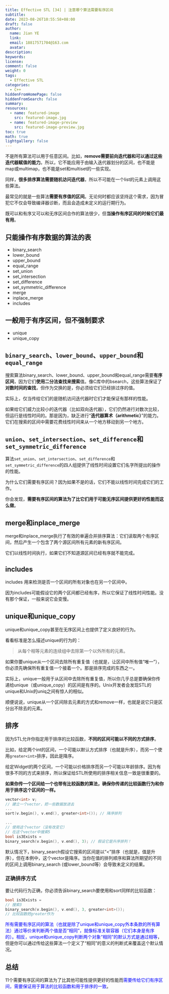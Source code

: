 ```yaml
---
title: Effective STL [34] | 注意哪个算法需要有序区间
subtitle:
date: 2023-08-26T10:55:58+08:00
draft: false
author:
  name: Jian YE
  link:
  email: 18817571704@163.com
  avatar:
description:
keywords:
license:
comment: false
weight: 0
tags:
  - Effective STL
categories:
  - C++
hiddenFromHomePage: false
hiddenFromSearch: false
summary:
resources:
  - name: featured-image
    src: featured-image.jpg
  - name: featured-image-preview
    src: featured-image-preview.jpg
toc: true
math: true
lightgallery: false
---
```



不是所有算法可以用于任意区间。比如，**remove需要前向迭代器和可以通过这些迭代器赋值的能力**。所以，它不能应用于由输入迭代器划分的区间，也不能是map或multimap，也不能是set和multiset的一些实现。

同样，**很多排序算法需要随机访问迭代器**，所以不可能在一个list的元素上调用这些算法。

最常见的就是一些算法**需要有序值的区间**。无论何时都应该坚持这个需求，因为冒犯它不仅会导致编译器诊断，而且会造成未定义的运行期行为。

既可以和有序又可以和无序区间合作的算法很少，但**当操作有序区间的时候它们最有用**。

## 只能操作有序数据的算法的表

- binary_search
- lower_bound
- upper_bound
- equal_range
- set_union
- set_intersection
- set_difference
- set_symmetric_difference
- merge
- inplace_merge
- includes

## 一般用于有序区间，但不强制要求

- unique
- unique_copy

## `binary_search`、`lower_bound`、`upper_bound`和`equal_range`

搜索算法binary_search、lower_bound、upper_bound和equal_range需要**有序区间**，因为它们**使用二分法查找来搜索**值。像C库中的bsearch，这些算法保证了**对数时间的查找**，但作为交换的是，你必须给它们已经排过序的值。

实际上，仅当传给它们的是随机访问迭代器时它们才能保证有那样的性能。

如果给它们威力比较小的迭代器（比如双向迭代器），它们仍然进行对数次比较，但运行是线性时间的。那是因为，缺乏进行“**迭代器算术（arithmetic）**”的能力。它们在搜索的区间中需要花费线性时间来从一个地方移动到另一个地方。

## `union`、`set_intersection`、`set_difference`和`set_symmetric_difference`

算法`set_union`、`set_intersection`、`set_difference`和`set_symmetric_difference`的四人组提供了线性时间设置它们名字所提出的操作的性能。

为什么它们需要有序区间？因为如果不是的话，它们不能以线性时间完成它们的工作。

你会发现，**需要有序区间的算法为了比它们用于可能无序区间提供更好的性能而这么做**。

## merge和inplace_merge

merge和inplace_merge执行了有效的单遍合并排序算法：它们读取两个有序区间，然后产生一个包含了两个源区间所有元素的新有序区间。

它们以线性时间执行，如果它们不知道源区间已经有序就不能完成。

## includes

includes 用来检测是否一个区间的所有对象也在另一个区间中。

因为includes可能假设它的两个区间都已经有序，所以它保证了线性时间性能。没有那个保证，一般来说它会变慢。

## unique和unique_copy

unique和unique_copy甚至在无序区间上也提供了定义良好的行为。

看看标准是怎么描述unique的行为的：

> 从每个相等元素的连续组中去除第一个以外所有的元素。

如果你要unique从一个区间去除所有重复值（也就是，让区间中所有值“唯一”），你必须先确保所有重复值一个接着一个。那是排序完成的东西之一。

实际上，unique一般用于从区间中去除所有重复值，所以你几乎总是要确保你传递给unique（或unique_copy）的区间是有序的。Unix开发者会发现STL的unique和Unix的uniq之间有惊人的相似。

顺便说说，unique从一个区间除去元素的方式和remove一样，也就是说它只是区分出不除去的元素。

## 排序

因为STL允许你指定用于排序的比较函数，**不同的区间可能以不同的方式排序**。

比如，给定两个int的区间，一个可能以默认方式排序（也就是升序），而另一个使用`greater<int>`排序，因此是降序。

给定Widget的两个区间，一个可能以价格排序而另一个可能以年龄排序。因为有很多不同的方式来排序，所以保证给STL所使用的排序相关信息一致是很重要的。

**如果你传一个区间给一个也带有比较函数的算法，确保你传递的比较函数行为和你用于排序这个区间的一样。**

```c++
vector<int> v;
// 建立一个vector，把一些数据放进去
...
sort(v.begin(), v.end(), greater<int>()); // 降序排列

...
// 使用这个vector（没有改变它）
// 在这个vector中搜索5
bool is3Exists =
binary_search(v.begin(), v.end(), 3); // 假设它是升序排列！
```

默认情况下，binary_search假设它搜索的区间是以“<”排序（也就是，值是升序），但在本例中，这个vector是降序。当你在值的排列顺序和算法所期望的不同的区间上调用binary_search (或lower_bound等）会导致未定义的结果。

### 正确排序方式

要让代码行为正确，你必须告诉binary_search要使用和sort同样的比较函数：

```c++
bool is3Exists =
// 搜索3
binary_search(v.begin(), v.end(), 3, greater<int>());
// 比较函数把greater作为
```

<font color=blue>所有需要有序区间的算法（也就是除了unique和unique_copy外本条款的所有算法）通过等价来判断两个值是否“相同”，就像标准关联容器（它们本身是有序的）。相反，unique和unique_copy判断两个对象“相同”的默认方式是通过相等</font>，但是你可以通过传给这些算法一个定义了“相同”的意义的判断式来覆盖这个默认情况。

## 总结

11个需要有序区间的算法为了比其他可能性提供更好的性能而<font color=blue>需要传给它们有序区间，需要保证用于算法的比较函数和用于排序的一致</font>。
